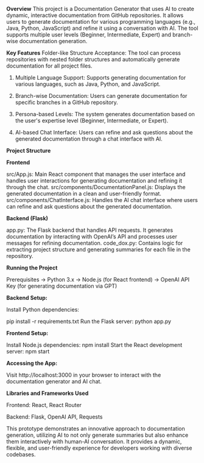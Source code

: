 **Overview**
This project is a Documentation Generator that uses AI to create dynamic, interactive documentation from GitHub repositories. It allows users to generate documentation for various programming languages (e.g., Java, Python, JavaScript) and refine it using a conversation with AI. The tool supports multiple user levels (Beginner, Intermediate, Expert) and branch-wise documentation generation.

**Key Features**
Folder-like Structure Acceptance: The tool can process repositories with nested folder structures and automatically generate documentation for all project files.

1. Multiple Language Support: Supports generating documentation for various languages, such as Java, Python, and JavaScript.

2. Branch-wise Documentation: Users can generate documentation for specific branches in a GitHub repository.

3. Persona-based Levels: The system generates documentation based on the user's expertise level (Beginner, Intermediate, or Expert).

4. AI-based Chat Interface: Users can refine and ask questions about the generated documentation through a chat interface with AI.

**Project Structure**

**Frontend**

src/App.js: Main React component that manages the user interface and handles user interactions for generating documentation and refining it through the chat.
src/components/DocumentationPanel.js: Displays the generated documentation in a clean and user-friendly format.
src/components/ChatInterface.js: Handles the AI chat interface where users can refine and ask questions about the generated documentation.

**Backend (Flask)**

app.py: The Flask backend that handles API requests. It generates documentation by interacting with OpenAI’s API and processes user messages for refining documentation.
code_dox.py: Contains logic for extracting project structure and generating summaries for each file in the repository.

**Running the Project**

Prerequisites
-> Python 3.x
-> Node.js (for React frontend)
-> OpenAI API Key (for generating documentation via GPT)

**Backend Setup:**

Install Python dependencies:

pip install -r requirements.txt
Run the Flask server:
python app.py

**Frontend Setup:**


Install Node.js dependencies:
npm install
Start the React development server:
npm start

**Accessing the App:**

Visit http://localhost:3000 in your browser to interact with the documentation generator and AI chat.

**Libraries and Frameworks Used**

Frontend: React, React Router

Backend: Flask, OpenAI API, Requests


This prototype demonstrates an innovative approach to documentation generation, utilizing AI to not only generate summaries but also enhance them interactively with human-AI conversation. It provides a dynamic, flexible, and user-friendly experience for developers working with diverse codebases.
